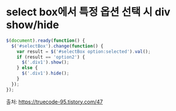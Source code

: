 # select box에서 특정 옵션 선택 시 div show/hide

```javascript
$(document).ready(function() {
  $('#selectBox').change(function() {
    var result = $('#selectBox option:selected').val();
    if (result == 'option2') {
      $('.div1').show();
    } else {
      $('.div1').hide();
    }
  }); 
}); 
```

출처: https://truecode-95.tistory.com/47